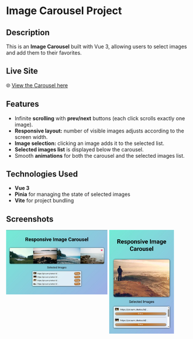 # Image Carousel Project

## Description
This is an **Image Carousel** built with Vue 3, allowing users to select images and add them to their favorites.

## Live Site
🌐 [View the Carousel here](https://rss-777.github.io/carousel_frontco/)

## Features
- Infinite **scrolling** with **prev/next** buttons (each click scrolls exactly one image).  
- **Responsive layout:** number of visible images adjusts according to the screen width.  
- **Image selection:** clicking an image adds it to the selected list.  
- **Selected images list** is displayed below the carousel.  
- Smooth **animations** for both the carousel and the selected images list.

## Technologies Used
- **Vue 3**  
- **Pinia** for managing the state of selected images  
- **Vite** for project bundling  

## Screenshots
<div style="display: flex; align-items: flex-start; gap: 5px">
    <img src="./screenshots/screenshot_1.jpg" width="55%">
    <img src="./screenshots/screenshot_2.jpg" width="35%">
</div>